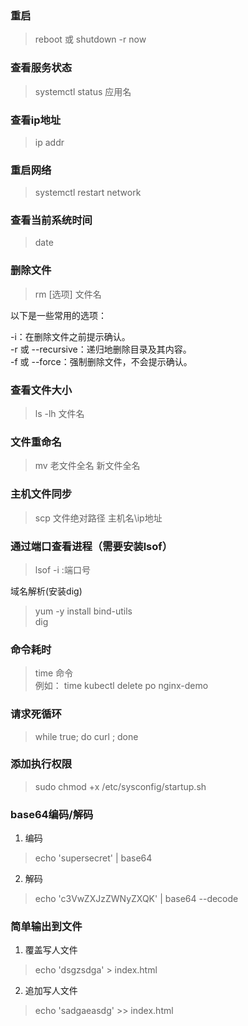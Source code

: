 ### 重启
> reboot 
> 或
> shutdown -r now

### 查看服务状态
> systemctl status 应用名

### 查看ip地址
> ip addr

### 重启网络
> systemctl restart network

### 查看当前系统时间
> date


### 删除文件
> rm [选项] 文件名

以下是一些常用的选项：

-i：在删除文件之前提示确认。  
-r 或 --recursive：递归地删除目录及其内容。  
-f 或 --force：强制删除文件，不会提示确认。  

### 查看文件大小
> ls -lh 文件名

### 文件重命名
> mv 老文件全名 新文件全名

### 主机文件同步
> scp 文件绝对路径 主机名\ip地址

### 通过端口查看进程（需要安装lsof）
> lsof -i :端口号

域名解析(安装dig)
> yum -y install bind-utils  
> dig

### 命令耗时
> time 命令  
> 例如： time kubectl delete po nginx-demo

### 请求死循环
> while true; do curl <ip>; done

### 添加执行权限
> sudo chmod +x /etc/sysconfig/startup.sh

### base64编码/解码
1. 编码
> echo 'supersecret' | base64

2. 解码
> echo 'c3VwZXJzZWNyZXQK' | base64 --decode

### 简单输出到文件
1. 覆盖写人文件
> echo 'dsgzsdga' > index.html

2. 追加写人文件
> echo 'sadgaeasdg' >> index.html